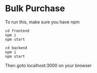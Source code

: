 # Bulk Purchase

To run this, make sure you have npm

```
cd frontend
npm i
npm start
```

```
cd backend
npm i
npm start
```

Then goto localhost:3000 on your browser
